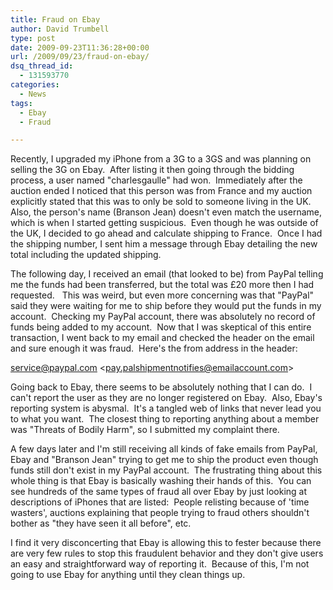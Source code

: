 ```yaml
---
title: Fraud on Ebay
author: David Trumbell
type: post
date: 2009-09-23T11:36:28+00:00
url: /2009/09/23/fraud-on-ebay/
dsq_thread_id:
  - 131593770
categories:
  - News
tags:
  - Ebay
  - Fraud

---
```

Recently, I upgraded my iPhone from a 3G to a 3GS and was planning on selling the 3G on Ebay.  After listing it then going through the bidding process, a user named "charlesgaulle" had won.  Immediately after the auction ended I noticed that this person was from France and my auction explicitly stated that this was to only be sold to someone living in the UK.  Also, the person's name (Branson Jean) doesn't even match the username, which is when I started getting suspicious.  Even though he was outside of the UK, I decided to go ahead and calculate shipping to France.  Once I had the shipping number, I sent him a message through Ebay detailing the new total including the updated shipping.

The following day, I received an email (that looked to be) from PayPal telling me the funds had been transferred, but the total was £20 more then I had requested.   This was weird, but even more concerning was that "PayPal" said they were waiting for me to ship before they would put the funds in my account.  Checking my PayPal account, there was absolutely no record of funds being added to my account.  Now that I was skeptical of this entire transaction, I went back to my email and checked the header on the email and sure enough it was fraud.  Here's the from address in the header:

service@paypal.com \<pay.palshipmentnotifies@emailaccount.com\>

Going back to Ebay, there seems to be absolutely nothing that I can do.  I can't report the user as they are no longer registered on Ebay.  Also, Ebay's reporting system is abysmal.  It's a tangled web of links that never lead you to what you want.  The closest thing to reporting anything about a member was "Threats of Bodily Harm", so I submitted my complaint there.

A few days later and I'm still receiving all kinds of fake emails from PayPal, Ebay and "Branson Jean" trying to get me to ship the product even though funds still don't exist in my PayPal account.  The frustrating thing about this whole thing is that Ebay is basically washing their hands of this.  You can see hundreds of the same types of fraud all over Ebay by just looking at descriptions of iPhones that are listed:  People relisting because of 'time wasters', auctions explaining that people trying to fraud others shouldn't bother as "they have seen it all before", etc.

I find it very disconcerting that Ebay is allowing this to fester because there are very few rules to stop this fraudulent behavior and they don't give users an easy and straightforward way of reporting it.  Because of this, I'm not going to use Ebay for anything until they clean things up.
